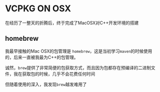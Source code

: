 # VCPKG ON OSX

在经历了一整天的折腾后，终于完成了MacOSX对C++开发环境的搭建

## homebrew

我最早接触的Mac OSX的包管理是 `homebrew`，这是当初学习`maven`的时候使用的，后来一直被我最为C++的包管理。

诚然，`brew`提供了非常简便的包获取方式，而且因为包都存在预编译的二进制文件，我在获取包的时候，几乎不会花费任何时间

但随着使用的深入，我发现`brew`越发难用了
